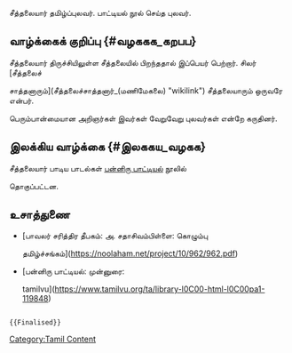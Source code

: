 சீத்தலையார் தமிழ்ப்புலவர். பாட்டியல் நூல் செய்த புலவர்.

## வாழ்க்கைக் குறிப்பு {#வழககக_கறபப}

சீத்தலையார் திருச்சியிலுள்ள சீத்தலையில் பிறந்ததால் இப்பெயர் பெற்றார். சிலர் [சீத்தலைச்
சாத்தனாரும்](சீத்தலைச்சாத்தனார்_(மணிமேகலை) "wikilink") சீத்தலையாரும் ஒருவரே என்பர்.
பெரும்பான்மையான அறிஞர்கள் இவர்கள் வேறுவேறு புலவர்கள் என்றே கருதினர்.

## இலக்கிய வாழ்க்கை {#இலககய_வழகக}

சீத்தலையார் பாடிய பாடல்கள் [பன்னிரு பாட்டியல்](பன்னிரு_பாட்டியல் "wikilink") நூலில்
தொகுப்பட்டன.

## உசாத்துணை

-   [பாவலர் சரித்திர தீபகம்: அ. சதாசிவம்பிள்ளை: கொழும்பு
    தமிழ்ச்சங்கம்](https://noolaham.net/project/10/962/962.pdf)
-   [பன்னிரு பாட்டியல்: முன்னுரை:
    tamilvu](https://www.tamilvu.org/ta/library-l0C00-html-l0C00pa1-119848)

```{=mediawiki}
{{Finalised}}
```
[Category:Tamil Content](Category:Tamil_Content "wikilink")
